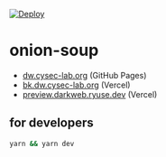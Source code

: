 [![Deploy](https://github.com/cysec-lab/onion-soup/actions/workflows/deploy.yml/badge.svg)](https://github.com/cysec-lab/onion-soup/actions/workflows/deploy.yml)

# onion-soup

* [dw.cysec-lab.org](http://dw.cysec-lab.org) (GitHub Pages)
* [bk.dw.cysec-lab.org](http://bk.dw.cysec-lab.org) (Vercel)
* [preview.darkweb.ryuse.dev](https://preview.darkweb.ryuse.dev) (Vercel)

## for developers

```sh
yarn && yarn dev
```
